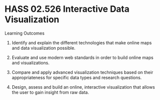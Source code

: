 # HASS 02.526 Interactive Data Visualization

Learning Outcomes

1. Identify and explain the different technologies that make online maps and data visualization possible.

2. Evaluate and use modern web standards in order to build online maps and visualizations.

3. Compare and apply advanced visualization techniques based on their appropriateness for specific data types and research questions.

4. Design, assess and build an online, interactive visualization that allows the user to gain insight from raw data.
